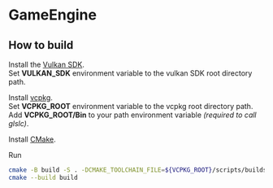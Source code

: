 # GameEngine

## How to build

Install the [Vulkan SDK](https://vulkan.lunarg.com/).  
Set **VULKAN_SDK** environment variable to the vulkan SDK root directory path.  
  
Install [vcpkg](https://vcpkg.io/en/getting-started.html).  
Set **VCPKG_ROOT** environment variable to the vcpkg root directory path.  
Add **VCPKG_ROOT/Bin** to your path environment variable *(required to call glslc)*.
  
Install [CMake](https://cmake.org/).
  
Run 
```sh
cmake -B build -S . -DCMAKE_TOOLCHAIN_FILE=${VCPKG_ROOT}/scripts/buildsystems/vcpkg.cmake
cmake --build build
```
